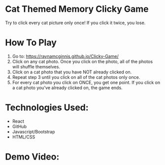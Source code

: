 # Cat Themed Memory Clicky Game
Try to click every cat picture only once! If you click it twice, you lose.

# How To Play
1. Go to: https://raynamcginnis.github.io/Clicky-Game/
2. Click on any cat photo. Once you click on the photo, all of the photos will shuffle themselves. 
3. Click on a cat photo that you have NOT already clicked on.
4. Repeat step 3 until you click on all of the cat photos only once. 
5. For every cat photo you click on ONCE, you get one point. If you click on a cat photo you've already clicked on, the game ends. 

# Technologies Used:

- React
- GitHub
- Javascript/Bootstrap
- HTML/CSS

# Demo Video: 